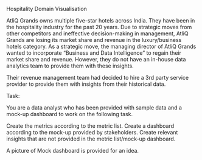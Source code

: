 
Hospitality Domain Visualisation

AtliQ Grands owns multiple five-star hotels across India. They have been in the hospitality industry for the past 20 years. Due to strategic moves from other competitors and ineffective decision-making in management, AtliQ Grands are losing its market share and revenue in the luxury/business hotels category. As a strategic move, the managing director of AtliQ Grands wanted to incorporate “Business and Data Intelligence” to regain their market share and revenue. However, they do not have an in-house data analytics team to provide them with these insights.

Their revenue management team had decided to hire a 3rd party service provider to provide them with insights from their historical data.

Task:

You are a data analyst who has been provided with sample data and a mock-up dashboard to work on the following task.

Create the metrics according to the metric list. Create a dashboard according to the mock-up provided by stakeholders. Create relevant insights that are not provided in the metric list/mock-up dashboard.

A picture of Mock dashboard is provided for an idea.
